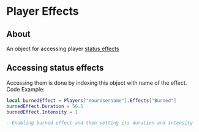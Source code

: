 # Player Effects

## About
An object for accessing player [status effects](https://github.com/davidsebesta1/LuaLabPlugin/blob/master/Docs/Objects/Player/PlayerStatusEffect.md)

## Accessing status effects
Accessing them is done by indexing this object with name of the effect.<br>
Code Example:

```lua
local burnedEffect = Players["YourUsername"].Effects["Burned"]
burnedEffect.Duration = 50.5
burnedEffect.Intensity = 1

--Enabling burned effect and then setting its duration and intensity
```
